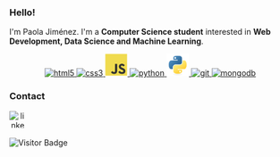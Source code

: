 <!--
**paolilla/paolilla** is a ✨ _special_ ✨ repository because its `README.md` (this file) appears on your GitHub profile.

Here are some ideas to get you started:

- 🔭 I’m currently working on ...
- 🌱 I’m currently learning ...
- 👯 I’m looking to collaborate on ...
- 🤔 I’m looking for help with ...
- 💬 Ask me about ...
- 📫 How to reach me: ...
- 😄 Pronouns: ...
- ⚡ Fun fact: ...
-->

### Hello!
I'm Paola Jiménez. I'm a **Computer Science student** interested in **Web Development, Data Science and Machine Learning**.

<p align="center"> 
<a href="https://www.w3.org/html/" target="_blank">
  <img src="https://www.vectorlogo.zone/logos/w3_html5/w3_html5-icon.svg" alt="html5" width="40" height="40"/> 
</a>
<a href="https://www.w3schools.com/css/" target="_blank"> 
  <img src="https://www.vectorlogo.zone/logos/w3_css/w3_css-icon.svg" alt="css3" width="40" height="40"/> 
</a> 
<a href="https://developer.mozilla.org/en-US/docs/Web/JavaScript" target="_blank"> 
  <img src="https://raw.githubusercontent.com/devicons/devicon/master/icons/javascript/javascript-original.svg" alt="javascript" width="40" height="40"/> 
</a> 
<a href="https://www.java.com/en/" target="_blank"> 
  <img src="https://www.vectorlogo.zone/logos/java/java-icon.svg" alt="python" width="40" height="40"/> 
</a>
  <a href="https://www.python.org" target="_blank"> 
  <img src="https://raw.githubusercontent.com/devicons/devicon/master/icons/python/python-original.svg" alt="python" width="40" height="40"/> 
</a>
<a href="https://git-scm.com/" target="_blank"> 
  <img src="https://www.vectorlogo.zone/logos/git-scm/git-scm-icon.svg" alt="git" width="40" height="40"/> 
</a>
<a href="https://www.mongodb.com" target="_blank"> 
  <img src="https://www.vectorlogo.zone/logos/mongodb/mongodb-icon.svg" alt="mongodb" width="40" height="40"/> 
</a>
</p>

### Contact

<p align="center"> 
<a href="https://www.linkedin.com/in/paola-jimenez-torrez/" target="blank">
  <img align="left" src="https://www.vectorlogo.zone/logos/linkedin/linkedin-icon.svg" alt="linkeding" width="30" height="30"/>
</a>
</p>

<br/>
<br/>

![Visitor Badge](https://visitor-badge.laobi.icu/badge?page_id=paolilla.paolilla)

<!-- 
<a href="https://www.linux.org/" target="_blank"> 
  <img src="https://raw.githubusercontent.com/devicons/devicon/master/icons/linux/linux-original.svg" alt="linux" width="40" height="40"/> 
</a> 
-->

